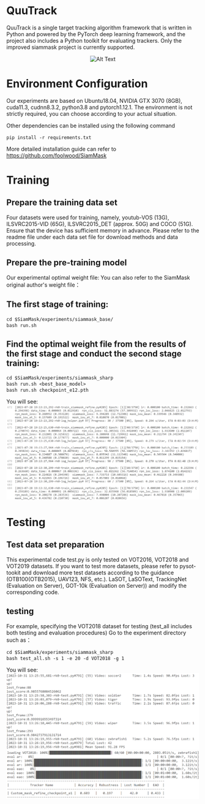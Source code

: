 # QuuTrack
QuuTrack is a single target tracking algorithm framework that is written in Python and powered by the PyTorch deep learning framework, and the project also includes a Python toolkit for evaluating trackers.
Only the improved siammask project is currently supported.

<div style="display: flex; justify-content: center;">
  <img src="demo/car.gif" alt="Alt Text">
</div>


# Environment Configuration
Our experiments are based on Ubuntu18.04, NVIDIA GTX 3070 (8GB), cuda11.3, cudnn8.3.2, python3.8 and pytorch1.12.1. The environment is not strictly required, you can choose according to your actual situation.

Other dependencies can be installed using the following command

```
pip install -r requirements.txt
```

More detailed installation guide can refer to https://github.com/foolwood/SiamMask

# Training
## Prepare the training data set
Four datasets were used for training, namely, youtub-VOS (13G), ILSVRC2015-VID (65G), ILSVRC2015_DET (approx. 50G) and COCO (51G). Ensure that the device has sufficient memory in advance. Please refer to the readme file under each data set file for download methods and data processing.

## Prepare the pre-training model
Our experimental optimal weight file:
You can also refer to the SiamMask original author's weight file：

## The first stage of training:

```
cd $SiamMask/experiments/siammask_base/
bash run.sh
```

## Find the optimal weight file from the results of the first stage and conduct the second stage training:

```
cd $SiamMask/experiments/siammask_sharp
bash run.sh <best_base_model>
bash run.sh checkpoint_e12.pth
```

You will see:
![Alt Text](demo/1.png)
# Testing
## Test data set preparation
This experimental code test.py is only tested on VOT2016, VOT2018 and VOT2019 datasets. If you want to test more datasets, please refer to pysot-tookit and download more test datasets according to the guidance (OTB100(OTB2015), UAV123, NFS, etc.). LaSOT, LaSOText, TrackingNet (Evaluation on Server), GOT-10k (Evaluation on Server)) and modify the corresponding code.

## testing
For example, specifying the VOT2018 dataset for testing (test_all includes both testing and evaluation procedures)
Go to the experiment directory such as：

```
cd $SiamMask/experiments/siammask_sharp
bash test_all.sh -s 1 -e 20 -d VOT2018 -g 1
```

You will see:
![Alt Text](demo/2.png)
![Alt Text](demo/3.png)
